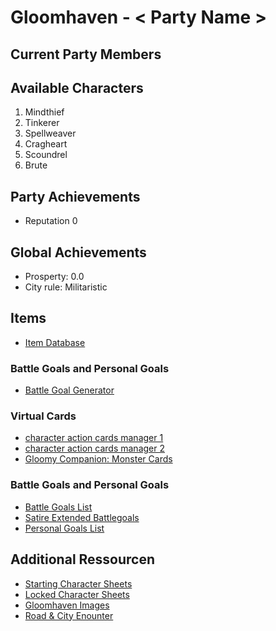 # Gloomhaven - < Party Name >


## Current Party Members

## Available Characters
1. Mindthief
1. Tinkerer
1. Spellweaver
1. Cragheart
1. Scoundrel
1. Brute

## Party Achievements
- Reputation 0

## Global Achievements
- Prosperty: 0.0
- City rule: Militaristic


## Items
- [Item Database](https://heisch.github.io/gloomhaven-item-db/#eyJhbGwiOmZhbHNlLCJwcm9zcGVyaXR5IjoxLCJpdGVtIjpbXSwiaXRlbXNJblVzZSI6e30sInNvbG9DbGFzcyI6W10sImRpc2NvdW50IjowLCJkaXNwbGF5QXMiOiJsaXN0IiwiZW5hYmxlU3RvcmVTdG9ja01hbmFnZW1lbnQiOmZhbHNlLCJsb2NrU3BvaWxlclBhbmVsIjpmYWxzZX0=)

### Battle Goals and Personal Goals
- [Battle Goal Generator](https://www.tristanpendergrass.com/battle-objectives/)

### Virtual Cards
- [character action cards manager 1](https://asgrabowski.github.io/)
- [character action cards manager 2](https://www.gloomhaven-deck.com/#)
- [Gloomy Companion: Monster Cards](https://johreh.github.io/gloomycompanion/)

### Battle Goals and Personal Goals
- [Battle Goals List](https://gloomhaven.fandom.com/wiki/Battle_Goals)
- [Satire Extended Battlegoals](https://boardgamegeek.com/thread/2184131/satires-extended-battle-goals)
- [Personal Goals List](https://gloomhaven.fandom.com/wiki/Personal_Quests)

## Additional Ressourcen
- [Starting Character Sheets](https://boardgamegeek.com/filepage/141845/character-sheets-starting-classes)
- [Locked Character Sheets](https://boardgamegeek.com/filepage/141846/spoilers-character-sheets-locked-classes)
- [Gloomhaven Images](https://github.com/any2cards/gloomhaven/tree/master/images)
- [Road & City Enounter](https://github.com/ksokhan/gloom-events)
